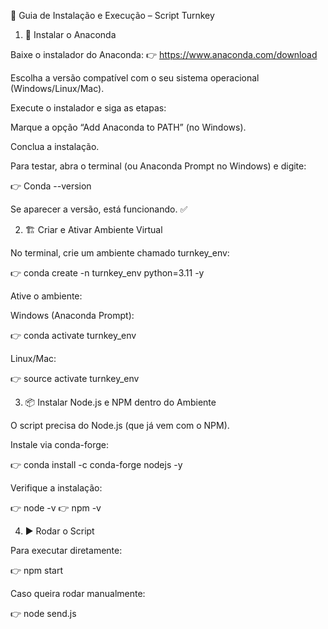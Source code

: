 📖 Guia de Instalação e Execução – Script Turnkey
1. 🔧 Instalar o Anaconda

Baixe o instalador do Anaconda:
👉 https://www.anaconda.com/download

Escolha a versão compatível com o seu sistema operacional (Windows/Linux/Mac).

Execute o instalador e siga as etapas:

Marque a opção “Add Anaconda to PATH” (no Windows).

Conclua a instalação.

Para testar, abra o terminal (ou Anaconda Prompt no Windows) e digite:

👉 Conda --version

Se aparecer a versão, está funcionando. ✅



2. 🏗️ Criar e Ativar Ambiente Virtual

No terminal, crie um ambiente chamado turnkey_env:

👉 conda create -n turnkey_env python=3.11 -y

Ative o ambiente:

Windows (Anaconda Prompt):

👉 conda activate turnkey_env

Linux/Mac:

👉 source activate turnkey_env



3. 📦 Instalar Node.js e NPM dentro do Ambiente

O script precisa do Node.js (que já vem com o NPM).

Instale via conda-forge:

👉 conda install -c conda-forge nodejs -y

Verifique a instalação:

👉 node -v
👉 npm -v


4. ▶️ Rodar o Script

Para executar diretamente:

👉 npm start

Caso queira rodar manualmente:

👉 node send.js
